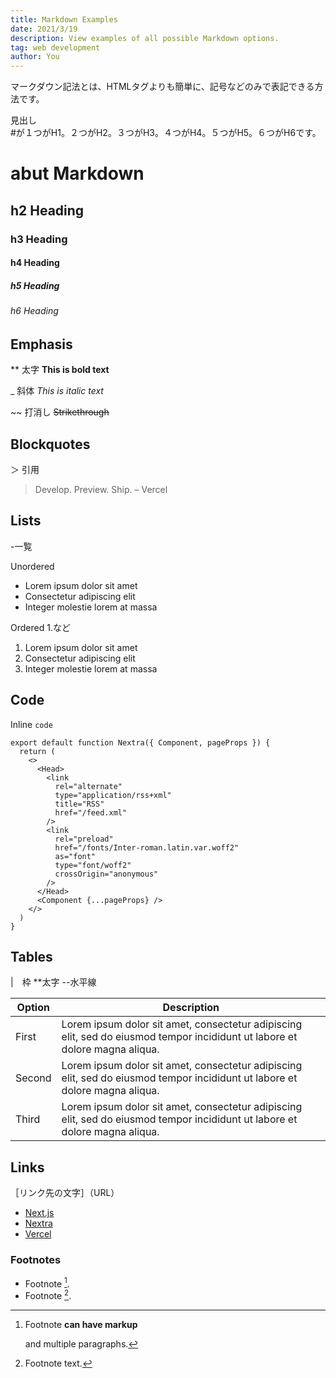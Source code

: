 ```yaml
---
title: Markdown Examples
date: 2021/3/19
description: View examples of all possible Markdown options.
tag: web development
author: You
---
```

マークダウン記法とは、HTMLタグよりも簡単に、記号などのみで表記できる方法です。  

見出し  
#が１つがH1。２つがH2。３つがH3。４つがH4。５つがH5。６つがH6です。  

# abut Markdown

## h2 Heading

### h3 Heading

#### h4 Heading

##### h5 Heading

###### h6 Heading

## Emphasis

** 太字
**This is bold text**

_ 斜体
_This is italic text_

~~ 打消し
~~Strikethrough~~

## Blockquotes
＞ 引用
> Develop. Preview. Ship. – Vercel

## Lists
-一覧

Unordered

- Lorem ipsum dolor sit amet
- Consectetur adipiscing elit
- Integer molestie lorem at massa

Ordered
1.など

1. Lorem ipsum dolor sit amet
2. Consectetur adipiscing elit
3. Integer molestie lorem at massa

## Code

Inline `code`

```
export default function Nextra({ Component, pageProps }) {
  return (
    <>
      <Head>
        <link
          rel="alternate"
          type="application/rss+xml"
          title="RSS"
          href="/feed.xml"
        />
        <link
          rel="preload"
          href="/fonts/Inter-roman.latin.var.woff2"
          as="font"
          type="font/woff2"
          crossOrigin="anonymous"
        />
      </Head>
      <Component {...pageProps} />
    </>
  )
}
```

## Tables
|　枠
**太字
--水平線

| **Option** | **Description**                                                                                                             |
| ---------- | --------------------------------------------------------------------------------------------------------------------------- |
| First      | Lorem ipsum dolor sit amet, consectetur adipiscing elit, sed do eiusmod tempor incididunt ut labore et dolore magna aliqua. |
| Second     | Lorem ipsum dolor sit amet, consectetur adipiscing elit, sed do eiusmod tempor incididunt ut labore et dolore magna aliqua. |
| Third      | Lorem ipsum dolor sit amet, consectetur adipiscing elit, sed do eiusmod tempor incididunt ut labore et dolore magna aliqua. |

## Links
［リンク先の文字］（URL）
- [Next.js](https://nextjs.org)
- [Nextra](https://nextra.vercel.app/)
- [Vercel](http://vercel.com)

### Footnotes

- Footnote [^1].
- Footnote [^2].

[^1]: Footnote **can have markup**

    and multiple paragraphs.

[^2]: Footnote text.
